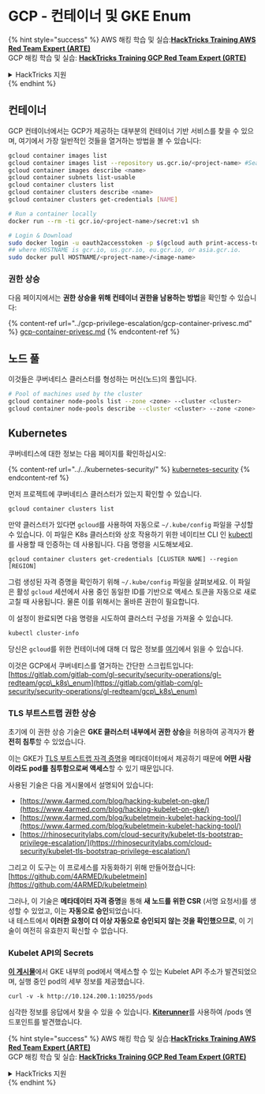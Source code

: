 # GCP - 컨테이너 및 GKE Enum

{% hint style="success" %}
AWS 해킹 학습 및 실습:<img src="/.gitbook/assets/image.png" alt="" data-size="line">[**HackTricks Training AWS Red Team Expert (ARTE)**](https://training.hacktricks.xyz/courses/arte)<img src="/.gitbook/assets/image.png" alt="" data-size="line">\
GCP 해킹 학습 및 실습: <img src="/.gitbook/assets/image (2).png" alt="" data-size="line">[**HackTricks Training GCP Red Team Expert (GRTE)**<img src="/.gitbook/assets/image (2).png" alt="" data-size="line">](https://training.hacktricks.xyz/courses/grte)

<details>

<summary>HackTricks 지원</summary>

* [**구독 요금제**](https://github.com/sponsors/carlospolop)를 확인하세요!
* 💬 [**Discord 그룹**](https://discord.gg/hRep4RUj7f) 또는 [**텔레그램 그룹**](https://t.me/peass)에 **참여**하거나 **트위터** 🐦 [**@hacktricks\_live**](https://twitter.com/hacktricks\_live)**를 팔로우**하세요.
* 해킹 트릭을 공유하려면 [**HackTricks**](https://github.com/carlospolop/hacktricks) 및 [**HackTricks Cloud**](https://github.com/carlospolop/hacktricks-cloud) 깃허브 저장소에 PR을 제출하세요.

</details>
{% endhint %}

## 컨테이너

GCP 컨테이너에서는 GCP가 제공하는 대부분의 컨테이너 기반 서비스를 찾을 수 있으며, 여기에서 가장 일반적인 것들을 열거하는 방법을 볼 수 있습니다:
```bash
gcloud container images list
gcloud container images list --repository us.gcr.io/<project-name> #Search in other subdomains repositories
gcloud container images describe <name>
gcloud container subnets list-usable
gcloud container clusters list
gcloud container clusters describe <name>
gcloud container clusters get-credentials [NAME]

# Run a container locally
docker run --rm -ti gcr.io/<project-name>/secret:v1 sh

# Login & Download
sudo docker login -u oauth2accesstoken -p $(gcloud auth print-access-token) https://HOSTNAME
## where HOSTNAME is gcr.io, us.gcr.io, eu.gcr.io, or asia.gcr.io.
sudo docker pull HOSTNAME/<project-name>/<image-name>
```
### 권한 상승

다음 페이지에서는 **권한 상승을 위해 컨테이너 권한을 남용하는 방법**을 확인할 수 있습니다:

{% content-ref url="../gcp-privilege-escalation/gcp-container-privesc.md" %}
[gcp-container-privesc.md](../gcp-privilege-escalation/gcp-container-privesc.md)
{% endcontent-ref %}

## 노드 풀

이것들은 쿠버네티스 클러스터를 형성하는 머신(노드)의 풀입니다.
```bash
# Pool of machines used by the cluster
gcloud container node-pools list --zone <zone> --cluster <cluster>
gcloud container node-pools describe --cluster <cluster> --zone <zone> <node-pool>
```
## Kubernetes

쿠버네티스에 대한 정보는 다음 페이지를 확인하십시오:

{% content-ref url="../../kubernetes-security/" %}
[kubernetes-security](../../kubernetes-security/)
{% endcontent-ref %}

먼저 프로젝트에 쿠버네티스 클러스터가 있는지 확인할 수 있습니다.
```
gcloud container clusters list
```
만약 클러스터가 있다면 `gcloud`를 사용하여 자동으로 `~/.kube/config` 파일을 구성할 수 있습니다. 이 파일은 K8s 클러스터와 상호 작용하기 위한 네이티브 CLI 인 [kubectl](https://kubernetes.io/docs/reference/kubectl/overview/)를 사용할 때 인증하는 데 사용됩니다. 다음 명령을 시도해보세요.
```
gcloud container clusters get-credentials [CLUSTER NAME] --region [REGION]
```
그럼 생성된 자격 증명을 확인하기 위해 `~/.kube/config` 파일을 살펴보세요. 이 파일은 활성 `gcloud` 세션에서 사용 중인 동일한 ID를 기반으로 액세스 토큰을 자동으로 새로 고칠 때 사용됩니다. 물론 이를 위해서는 올바른 권한이 필요합니다.

이 설정이 완료되면 다음 명령을 시도하여 클러스터 구성을 가져올 수 있습니다.
```
kubectl cluster-info
```
당신은 `gcloud`를 위한 컨테이너에 대해 더 많은 정보를 [여기](https://cloud.google.com/sdk/gcloud/reference/container/)에서 읽을 수 있습니다.

이것은 GCP에서 쿠버네티스를 열거하는 간단한 스크립트입니다: [https://gitlab.com/gitlab-com/gl-security/security-operations/gl-redteam/gcp\_k8s\_enum](https://gitlab.com/gitlab-com/gl-security/security-operations/gl-redteam/gcp\_k8s\_enum)

### TLS 부트스트랩 권한 상승

초기에 이 권한 상승 기술은 **GKE 클러스터 내부에서 권한 상승**을 허용하여 공격자가 **완전히 침투**할 수 있었습니다.

이는 GKE가 [TLS 부트스트랩 자격 증명](https://kubernetes.io/docs/reference/command-line-tools-reference/kubelet-tls-bootstrapping/)을 메타데이터에서 제공하기 때문에 **어떤 사람이라도 pod를 침투함으로써 액세스**할 수 있기 때문입니다.

사용된 기술은 다음 게시물에서 설명되어 있습니다:

* [https://www.4armed.com/blog/hacking-kubelet-on-gke/](https://www.4armed.com/blog/hacking-kubelet-on-gke/)
* [https://www.4armed.com/blog/kubeletmein-kubelet-hacking-tool/](https://www.4armed.com/blog/kubeletmein-kubelet-hacking-tool/)
* [https://rhinosecuritylabs.com/cloud-security/kubelet-tls-bootstrap-privilege-escalation/](https://rhinosecuritylabs.com/cloud-security/kubelet-tls-bootstrap-privilege-escalation/)

그리고 이 도구는 이 프로세스를 자동화하기 위해 만들어졌습니다: [https://github.com/4ARMED/kubeletmein](https://github.com/4ARMED/kubeletmein)

그러나, 이 기술은 **메타데이터 자격 증명**을 통해 **새 노드를 위한 CSR** (서명 요청서)를 생성할 수 있었고, 이는 **자동으로 승인**되었습니다.\
내 테스트에서 **이러한 요청이 더 이상 자동으로 승인되지 않는 것을 확인했으므로**, 이 기술이 여전히 유효한지 확신할 수 없습니다.

### Kubelet API의 Secrets <a href="#the-kubelet-api-git-secrets-redux" id="the-kubelet-api-git-secrets-redux"></a>

[**이 게시물**](https://blog.assetnote.io/2022/05/06/cloudflare-pages-pt3/)에서 GKE 내부의 pod에서 액세스할 수 있는 Kubelet API 주소가 발견되었으며, 실행 중인 pod의 세부 정보를 제공했습니다.
```
curl -v -k http://10.124.200.1:10255/pods
```
심각한 정보를 응답에서 찾을 수 있을 수 있습니다. [**Kiterunner**](https://github.com/assetnote/kiterunner)를 사용하여 /pods 엔드포인트를 발견했습니다.

{% hint style="success" %}
AWS 해킹 학습 및 실습:<img src="/.gitbook/assets/image.png" alt="" data-size="line">[**HackTricks Training AWS Red Team Expert (ARTE)**](https://training.hacktricks.xyz/courses/arte)<img src="/.gitbook/assets/image.png" alt="" data-size="line">\
GCP 해킹 학습 및 실습: <img src="/.gitbook/assets/image (2).png" alt="" data-size="line">[**HackTricks Training GCP Red Team Expert (GRTE)**<img src="/.gitbook/assets/image (2).png" alt="" data-size="line">](https://training.hacktricks.xyz/courses/grte)

<details>

<summary>HackTricks 지원</summary>

* [**구독 요금제**](https://github.com/sponsors/carlospolop)를 확인하세요!
* 💬 [**Discord 그룹**](https://discord.gg/hRep4RUj7f) 또는 [**텔레그램 그룹**](https://t.me/peass)에 **참여**하거나 **트위터** 🐦 [**@hacktricks\_live**](https://twitter.com/hacktricks\_live)**를 팔로우**하세요.
* 해킹 팁을 공유하려면 [**HackTricks**](https://github.com/carlospolop/hacktricks) 및 [**HackTricks Cloud**](https://github.com/carlospolop/hacktricks-cloud) 깃허브 저장소에 PR을 제출하세요.

</details>
{% endhint %}
